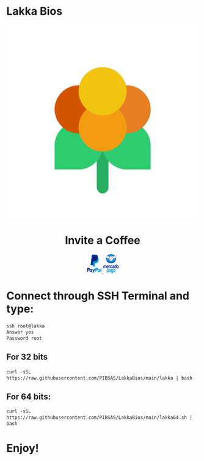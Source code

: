 # Lakka Bios

  ![](Lakka.png)


<h1 align="center"> Invite a Coffee</h1>

<p align="center">
<a href="https://www.paypal.com/paypalme/RaspberryPiBsAs">
<img src="https://raw.githubusercontent.com/PIBSAS/MiPiTV/master/Paypal_2014_logo.png" alt="Invite a Coffee" width="40" height="50">
</a>
<a href="https://link.mercadopago.com.ar/raspberrypibsas">
<img src="https://raw.githubusercontent.com/PIBSAS/MiPiTV/master/MercadoPago.png" alt="Invite a Coffee" width="40" height="50">
</a>
</p>

# Connect through SSH Terminal and type:
```
ssh root@lakka
Answer yes
Password root
```

## For 32 bits
```
curl -sSL https://raw.githubusercontent.com/PIBSAS/LakkaBios/main/lakka | bash
```
## For 64 bits:

```
curl -sSL https://raw.githubusercontent.com/PIBSAS/LakkaBios/main/lakka64.sh | bash
```


# Enjoy!
